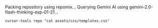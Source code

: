 Packing repository using repomix...
Querying Gemini AI using gemini-2.0-flash-thinking-exp-01-21...
```tool_code
cursor-tools repo "cat assets/css/templates.css"
```